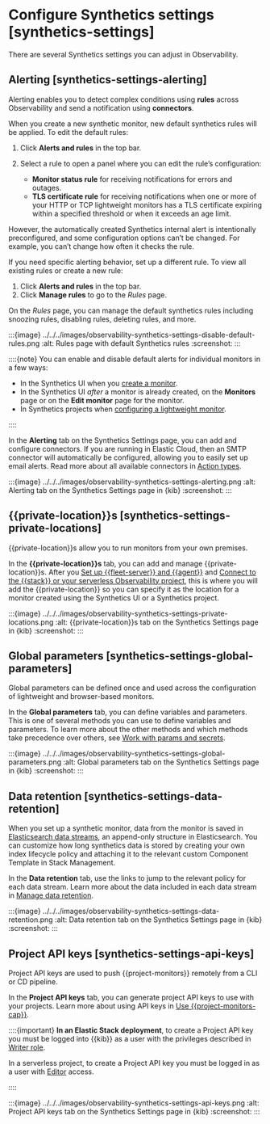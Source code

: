 # Configure Synthetics settings [synthetics-settings]

There are several Synthetics settings you can adjust in Observability.


## Alerting [synthetics-settings-alerting]

Alerting enables you to detect complex conditions using **rules** across Observability and send a notification using **connectors**.

When you create a new synthetic monitor, new default synthetics rules will be applied. To edit the default rules:

1. Click **Alerts and rules** in the top bar.
2. Select a rule to open a panel where you can edit the rule’s configuration:

    * **Monitor status rule** for receiving notifications for errors and outages.
    * **TLS certificate rule** for receiving notifications when one or more of your HTTP or TCP lightweight monitors has a TLS certificate expiring within a specified threshold or when it exceeds an age limit.


However, the automatically created Synthetics internal alert is intentionally preconfigured, and some configuration options can’t be changed. For example, you can’t change how often it checks the rule.

If you need specific alerting behavior, set up a different rule. To view all existing rules or create a new rule:

1. Click **Alerts and rules** in the top bar.
2. Click **Manage rules** to go to the *Rules* page.

On the *Rules* page, you can manage the default synthetics rules including snoozing rules, disabling rules, deleting rules, and more.

:::{image} ../../../images/observability-synthetics-settings-disable-default-rules.png
:alt: Rules page with default Synthetics rules
:screenshot:
:::

::::{note}
You can enable and disable default alerts for individual monitors in a few ways:

* In the Synthetics UI when you [create a monitor](../../../solutions/observability/apps/create-monitors-in-synthetics-app.md).
* In the Synthetics UI *after* a monitor is already created, on the **Monitors** page or on the **Edit monitor** page for the monitor.
* In Synthetics projects when [configuring a lightweight monitor](../../../solutions/observability/apps/configure-lightweight-monitors.md).

::::


In the **Alerting** tab on the Synthetics Settings page, you can add and configure connectors. If you are running in Elastic Cloud, then an SMTP connector will automatically be configured, allowing you to easily set up email alerts. Read more about all available connectors in [Action types](../../../solutions/observability/incident-management/create-an-apm-anomaly-rule.md).

:::{image} ../../../images/observability-synthetics-settings-alerting.png
:alt: Alerting tab on the Synthetics Settings page in {kib}
:screenshot:
:::


## {{private-location}}s [synthetics-settings-private-locations]

{{private-location}}s allow you to run monitors from your own premises.

In the **{{private-location}}s** tab, you can add and manage {{private-location}}s. After you [Set up {{fleet-server}} and {{agent}}](../../../solutions/observability/apps/monitor-resources-on-private-networks.md#synthetics-private-location-fleet-agent) and [Connect to the {{stack}} or your serverless Observability project](../../../solutions/observability/apps/monitor-resources-on-private-networks.md#synthetics-private-location-connect), this is where you will add the {{private-location}} so you can specify it as the location for a monitor created using the Synthetics UI or a Synthetics project.

:::{image} ../../../images/observability-synthetics-settings-private-locations.png
:alt: {{private-location}}s tab on the Synthetics Settings page in {kib}
:screenshot:
:::


## Global parameters [synthetics-settings-global-parameters]

Global parameters can be defined once and used across the configuration of lightweight and browser-based monitors.

In the **Global parameters** tab, you can define variables and parameters. This is one of several methods you can use to define variables and parameters. To learn more about the other methods and which methods take precedence over others, see [Work with params and secrets](../../../solutions/observability/apps/work-with-params-secrets.md).

:::{image} ../../../images/observability-synthetics-settings-global-parameters.png
:alt: Global parameters tab on the Synthetics Settings page in {kib}
:screenshot:
:::


## Data retention [synthetics-settings-data-retention]

When you set up a synthetic monitor, data from the monitor is saved in [Elasticsearch data streams](../../../manage-data/data-store/data-streams.md), an append-only structure in Elasticsearch. You can customize how long synthetics data is stored by creating your own index lifecycle policy and attaching it to the relevant custom Component Template in Stack Management.

In the **Data retention** tab, use the links to jump to the relevant policy for each data stream. Learn more about the data included in each data stream in [Manage data retention](../../../solutions/observability/apps/manage-data-retention.md).

:::{image} ../../../images/observability-synthetics-settings-data-retention.png
:alt: Data retention tab on the Synthetics Settings page in {kib}
:screenshot:
:::


## Project API keys [synthetics-settings-api-keys]

Project API keys are used to push {{project-monitors}} remotely from a CLI or CD pipeline.

In the **Project API keys** tab, you can generate project API keys to use with your projects. Learn more about using API keys in [Use {{project-monitors-cap}}](../../../solutions/observability/apps/create-monitors-with-project-monitors.md).

::::{important}
**In an Elastic Stack deployment**, to create a Project API key you must be logged into {{kib}} as a user with the privileges described in [Writer role](../../../solutions/observability/apps/writer-role.md).

In a serverless project, to create a Project API key you must be logged in as a user with [Editor](../../../solutions/observability/apps/grant-users-access-to-secured-resources.md) access.

::::


:::{image} ../../../images/observability-synthetics-settings-api-keys.png
:alt: Project API keys tab on the Synthetics Settings page in {kib}
:screenshot:
:::